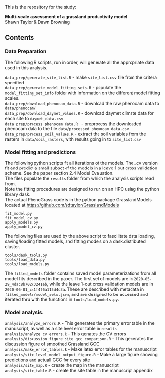 This is the repository for the study:

**Multi-scale assessment of a grassland productivity model**  
Shawn Taylor & Dawn Browning

## Contents

### Data Preparation

The following R scripts, run in order, will generate all the appropriate data used in this analysis.   

`data_prep/generate_site_list.R` - make `site_list.csv` file from the critera specified.  
`data_prep/generate_model_fitting_sets.R` - populate the `model_fitting_set_info` folder with information on the different model fitting scales.  
`data_prep/download_phenocam_data.R` - download the raw phenocam data to `data/phenocam/`  
`data_prep/download_daymet_values.R` - download daymet climate data for each site to `daymet_data.csv`  
`data_prep/process_phenocam_data.R ` - preprocess the downloaded phenocam data to the file `data/processed_phenocam_data.csv`  
`data_prep/process_soil_values.R`   - extract the soil variables from the  rasters in `data/soil_rasters`, with results going in to `site_list.csv`  


### Model fitting and predictions

The following python scripts fit all iterations of the models. The _cv version fit and predict a small subset of the models in a leave 1 out cross validation scheme. See the paper section 2.4 Model Evaluation.  
The files populate the `results` folder from which the analysis scripts read from.  
Note the fitting procedures are designed to run on an HPC using the python library dask.  
The actual PhenoGrass code is in the python package GrasslandModels located at https://github.com/sdtaylor/GrasslandModels

`fit_model.py`  
`fit_model_cv.py`  
`apply_models.py`  
`apply_model_cv.py`  

The following files are used by the above script to fascilitate data loading, saving/loading fitted models, and fitting models on a dask.distributed cluster.

`tools/dask_tools.py`  
`tools/load_data.py`  
`tools/load_models.py`

The `fitted_models` folder contains saved model parameterizations from all model fits described in the paper. The first set of models are in `2020-05-29_4dac8b702c3241eb`, while the leave 1-out cross validation models are in `2020-06-01_c41f4f6a115d4c3a`. These are described with metadata in `fitted_models/model_sets.json`, and are designed to be accessed and iterated thru with the functions in `tools/load_models.py`.

### Model analysis. 

`analysis/analyze_errors.R`  - This generates the primary error table in the manuscript, as well as a site level error table in `results`  
`analysis/analyze_cv_errors.R` - This genates the CV errors  
`analysis/discussion_figure_site_gcc_comparison.R` - This generates the discussion figure of smoothed Grassland GCC  
`analysis/make_error_tables.R` - Make latex error tables for the manuscript  
`analysis/site_level_model_output_figure.R` - Make a large figure showing predictions and actuall GCC for every site  
`analysis/site_map.R` - create the map in the manuscript  
`analysis/site_table.R` - create the site table in the manuscript appendix  
